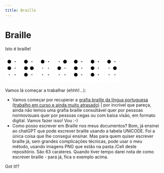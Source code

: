 ```yaml
---
title: Braille
---
```


# Braille

Isto é braille!

<div style="width:100%">
 <img style="width:10%" alt="b" src="Cell/12.png">
 <img style="width:10%" alt="r" src="Cell/1235.png">
 <img style="width:10%" alt="a" src="Cell/1.png">
 <img style="width:10%" alt="i" src="Cell/24.png">
 <img style="width:10%" alt="l" src="Cell/123.png">
 <img style="width:10%" alt="l" src="Cell/123.png">
 <img style="width:10%" alt="e" src="Cell/15.png">
</div>
<p>Vamos lá começar a trabalhar (ehhh!...):</p>
<ul>
 <li>Vamos começar por recuperar a <a href="/Braille/grafia/">grafia braille da língua portuguesa (trabalho em curso e ainda muito atrasado)</a> | por incrível que pareça, ainda não temos uma grafia braille consultável quer por pessoas normovisuais quer por pessoas cegas ou com baixa visão, em formato digital. Vamos fazer isso! Vou :-)</li>
 <li>Como posso escrever em Braille nos meus documentos? Bom, já ensinei ao chatGPT que pode escrever braille usando a tabela UNICODE. Foi a única coisa que lhe consegui ensinar. Mas para quem quiser escrever braille já, sem grandes complicações técnicas, pode usar o meu método, usando imagens PNG que estão na pasta /Cell deste repositório. São 63 carateres. Quando tiver tempo darei nota de como escrever braille - para já, fica o exemplo acima.</li>
</ul>

Got it!?
